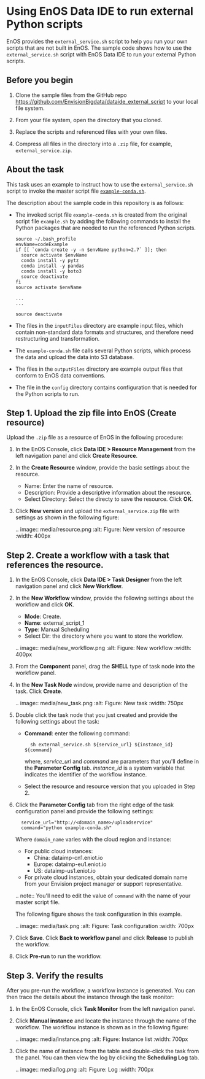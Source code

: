 # Using EnOS Data IDE to run external Python scripts

EnOS provides the `external_service.sh` script to help you run your own scripts that are not built in EnOS. The sample code shows how to use the `external_service.sh` script with EnOS Data IDE to run your external Python scripts.

## Before you begin

1. Clone the sample files from the GitHub repo <https://github.com/EnvisionBigdata/dataide_external_script> to your local file system.

2. From your file system, open the directory that you cloned.

3. Replace the scripts and referenced files with your own files.

4. Compress all files in the directory into a `.zip` file, for example, `external_service.zip`.


## About the task

This task uses an example to instruct how to use the `external_service.sh` script to invoke the master script file [`example-conda.sh`](example-conda.sh).

The description about the sample code in this repository is as follows:
- The invoked script file `example-conda.sh` is created from the original script file `example.sh` by adding the following commands to install the Python packages that are needed to run the referenced Python scripts.

   ```
   source ~/.bash_profile
   envName=codeExample
   if [[ `conda create -y -n $envName python=2.7` ]]; then
     source activate $envName
     conda install -y pytz
     conda install -y pandas
     conda install -y boto3
     source deactivate
   fi
   source activate $envName

   ...
   ...

   source deactivate
   ```

- The files in the `inputFiles` directory are example input files, which contain non-standard data formats and structures, and therefore need restructuring and transformation.

- The `example-conda.sh` file calls several Python scripts, which process the data and upload the data into S3 database.

- The files in the `outputFiles` directory are example output files that conform to EnOS data conventions.

- The file in the `config` directory contains configuration that is needed for the Python scripts to run.

## Step 1. Upload the zip file into EnOS (Create resource)

Upload the `.zip` file as a resource of EnOS in the following procedure:

1. In the EnOS Console, click **Data IDE > Resource Management** from the left navigation panel and click **Create Resource**.

2. In the **Create Resource** window, provide the basic settings about the resource.

   - Name: Enter the name of resource.
   - Description: Provide a descriptive information about the resource.
   - Select Directory: Select the directy to save the resource.
	   Click **OK**.

3. Click **New version** and upload the `external_service.zip` file with settings as shown in the following figure:

   .. image:: media/resource.png
      :alt: Figure: New version of resource
      :width: 400px

## Step 2. Create a workflow with a task that references the resource.

1. In the EnOS Console, click **Data IDE > Task Designer** from the left navigation panel and click **New Workflow**.

2. In the **New Workflow** window, provide the following settings about the workflow and click **OK**.

   - **Mode**: Create.
   - **Name**: external_script_1
   - **Type**: Manual Scheduling
   - Select Dir: the directory where you want to store the workflow.

   .. image:: media/new_workflow.png
      :alt: Figure: New workflow
      :width: 400px

3. From the **Component** panel, drag the **SHELL** type of task node into the workflow panel.

4. In the **New Task Node** window, provide name and description of the task. Click **Create**.

   .. image:: media/new_task.png
      :alt: Figure: New task
      :width: 750px

5. Double click the task node that you just created and provide the following settings about the task:

   - **Command**: enter the following command:

     ```
	   sh external_service.sh ${service_url} ${instance_id} ${command}
	   ```

     where, *service_url* and *command* are parameters that you'll define in the **Parameter Config** tab. *instance_id* is a system variable that indicates the identifier of the workflow instance.

   - Select the resource and resource version that you uploaded in Step 2.

6. Click the **Parameter Config** tab from the right edge of the task configuration panel and provide the following settings:

   ```
	 service_url="http://<domain_name>/uploadservice"    
	 command="python example-conda.sh"  
	 ```

   Where `domain_name` varies with the cloud region and instance:
   - For public cloud instances:
     - China: dataimp-cn1.eniot.io
     - Europe: dataimp-eu1.eniot.io
     - US: dataimp-us1.eniot.io
   - For private cloud instances, obtain your dedicated domain name from your Envision project manager or support representative.

   .. note:: You'll need to edit the value of `command` with the name of your master script file.

   The following figure shows the task configuration in this example.

   .. image:: media/task.png
      :alt: Figure: Task configuration
      :width: 700px

7. Click **Save**. Click **Back to workflow panel** and click **Release** to publish the workflow.

8. Click **Pre-run** to run the workflow.

## Step 3. Verify the results   

After you pre-run the workflow, a workflow instance is generated. You can then trace the details about the instance through the task monitor:

1. In the EnOS Console, click **Task Monitor** from the left navigation panel.

2. Click **Manual instance** and locate the instance through the name of the workflow. The workflow instance is shown as in the following figure:

   .. image:: media/instance.png
      :alt: Figure: Instance list
      :width: 700px

3. Click the name of instance from the table and double-click the task from the panel. You can then view the log by clicking the **Scheduling Log** tab.

   .. image:: media/log.png
      :alt: Figure: Log
      :width: 700px

<!--end-->
